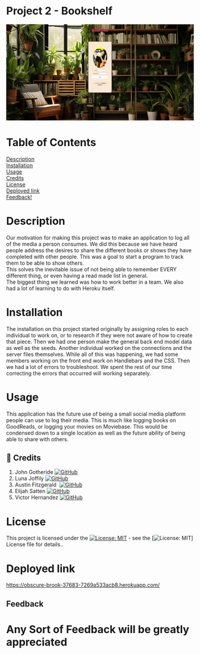 # Project 2 - Bookshelf

 ![Alt text](/deployed%20image.png)

# Table of Contents

[Description](#Description) <br />
[Installation](#Installation)<br />
[Usage](#Usage)<br />
[Credits](#Credits)<br />
[License](#License)<br />
[Deployed link](#Deployed)<br />
[Feedback!](#feedback)


# Description

Our motivation for making this project was to make an application to log all of the media a person consumes.
We did this because we have heard people address the desires to share the different books or shows they have completed with other people.  This was a goal to start a program to track them to be able to show others.  
This solves the inevitable issue of not being able to remember EVERY different thing, or even having a read made list in general.  
The biggest thing we learned was how to work better in a team.  We also had a lot of learning to do with Heroku itself.  

# Installation

The installation on this project started originally by assigning roles to each individual to work on, or to research if they were not aware of how to create that piece.  Then we had one person make the general back end model data as well as the seeds.  Another individual worked on the connections and the server files themselves.  While all of this was happening, we had some members working on the front end work on Handlebars and the CSS.  Then we had a lot of errors to troubleshoot. We spent the rest of our time correcting the errors that occurred will working separately.

# Usage

This application has the future use of being a small social media platform people can use to log their media.  This is much like logging books on GoodReads, or logging your movies on Moviebase.  This would be condensed down to a single location as well as the future ability of being able to share with others.

## 🔗 Credits

1. John Gotheride [![GitHub](https://img.shields.io/badge/GitHub-100000?style=for-the-badge&logo=github&logoColor=white)](https://github.com/gooseman789) 
2. Luna Joffily [![GitHub](https://img.shields.io/badge/GitHub-100000?style=for-the-badge&logo=github&logoColor=white)](https://github.com/Lujoffily)
3. Austin Fitzgerald &nbsp;[![GitHub](https://img.shields.io/badge/GitHub-100000?style=for-the-badge&logo=github&logoColor=white)](https://github.com/AFitzgerald95)
4. Elijah Satten [![GitHub](https://img.shields.io/badge/GitHub-100000?style=for-the-badge&logo=github&logoColor=white)](https://github.com/elijahsatten)
5. Victor Hernandez [![GitHub](https://img.shields.io/badge/GitHub-100000?style=for-the-badge&logo=github&logoColor=white)](https://github.com/BlackisDay)


# License

This project is licensed under the [![License: MIT](https://img.shields.io/badge/License-MIT-yellow.svg)](https://opensource.org/licenses/MIT) - see the [![License: MIT](https://img.shields.io/badge/License-MIT-yellow.svg)] License file for details..

# Deployed link

https://obscure-brook-37683-7269a533acb8.herokuapp.com/    

## Feedback

<h1>Any Sort of Feedback will be greatly appreciated</h1>



